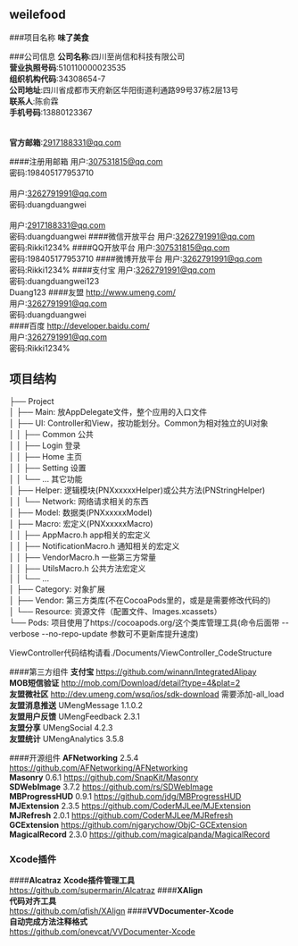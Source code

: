## weilefood

###项目名称
__味了美食__


###公司信息
__公司名称__:四川至尚信和科技有限公司<br>
__营业执照号码__:510110000023535<br>
__组织机构代码__:34308654-7<br>
__公司地址__:四川省成都市天府新区华阳街道利通路99号37栋2层13号<br>
__联系人__:陈俞霖<br>
__手机号码__:13880123367<br>
<br><br>
__官方邮箱__:2917188331@qq.com


####注册用邮箱
用户:307531815@qq.com<br>
密码:198405177953710
<br><br>
用户:3262791991@qq.com<br>
密码:duangduangwei
<br><br>
用户:2917188331@qq.com<br>
密码:duangduangwei
####微信开放平台
用户:3262791991@qq.com<br>
密码:Rikki1234%
####QQ开放平台
用户:307531815@qq.com<br>
密码:198405177953710
####微博开放平台
用户:3262791991@qq.com<br>
密码:Rikki1234%
####支付宝
用户:3262791991@qq.com<br>
密码:duangduangwei123<br>
Duang123
####友盟 http://www.umeng.com/ <br>
用户:3262791991@qq.com<br>
密码:duangduangwei<br>
####百度 http://developer.baidu.com/ <br>
用户:3262791991@qq.com<br>
密码:Rikki1234%<br>


## 项目结构
├── Project<br>
│   ├── Main: 放AppDelegate文件，整个应用的入口文件<br>
│   ├── UI: Controller和View，按功能划分。Common为相对独立的UI对象<br>
│   │   ├── Common 公共<br>
│   │   ├── Login 登录<br>
│   │   ├── Home 主页<br>
│   │   ├── Setting 设置<br>
│   │   └── ... 其它功能<br>
│   ├── Helper: 逻辑模块(PNXxxxxxHelper)或公共方法(PNStringHelper)<br>
│   │   └── Network: 网络请求相关的东西<br>
│   ├── Model: 数据类(PNXxxxxxModel)<br>
│   ├── Macro: 宏定义(PNXxxxxxMacro)<br>
│   │   ├── AppMacro.h app相关的宏定义<br>
│   │   ├── NotificationMacro.h 通知相关的宏定义<br>
│   │   ├── VendorMacro.h 一些第三方常量<br>
│   │   ├── UtilsMacro.h 公共方法宏定义<br>
│   │   └── ...<br>
│   ├── Category: 对象扩展<br>
│   ├── Vendor: 第三方类库(不在CocoaPods里的，或是是需要修改代码的)<br>
│   └── Resource: 资源文件（配置文件、Images.xcassets）<br>
└── Pods: 项目使用了https://cocoapods.org/这个类库管理工具(命令后面带 --verbose --no-repo-update 参数可不更新库提升速度)<br>

ViewController代码结构请看./Documents/ViewController_CodeStructure<br>

####第三方组件
__支付宝__      https://github.com/winann/IntegratedAlipay<br>
__MOB短信验证__ http://mob.com/Download/detail?type=4&plat=2<br>
__友盟微社区__  http://dev.umeng.com/wsq/ios/sdk-download   需要添加-all_load<br>
__友盟消息推送__    UMengMessage    1.1.0.2<br>
__友盟用户反馈__    UMengFeedback   2.3.1<br>
__友盟分享__        UMengSocial     4.2.3<br>
__友盟统计__        UMengAnalytics  3.5.8<br>


####开源组件
__AFNetworking__    2.5.4   https://github.com/AFNetworking/AFNetworking<br>
__Masonry__         0.6.1   https://github.com/SnapKit/Masonry<br>
__SDWebImage__      3.7.2   https://github.com/rs/SDWebImage<br>
__MBProgressHUD__   0.9.1   https://github.com/jdg/MBProgressHUD<br>
__MJExtension__     2.3.5   https://github.com/CoderMJLee/MJExtension<br>
__MJRefresh__       2.0.1   https://github.com/CoderMJLee/MJRefresh<br>
__GCExtension__     https://github.com/njgarychow/ObjC-GCExtension<br>
__MagicalRecord__   2.3.0   https://github.com/magicalpanda/MagicalRecord<br>

### Xcode插件
####__Alcatraz__ 
__Xcode插件管理工具__<br>
https://github.com/supermarin/Alcatraz
####__XAlign__				
__代码对齐工具__<br>
https://github.com/qfish/XAlign
####__VVDocumenter-Xcode__	
__自动完成方法注释格式__<br>
https://github.com/onevcat/VVDocumenter-Xcode

